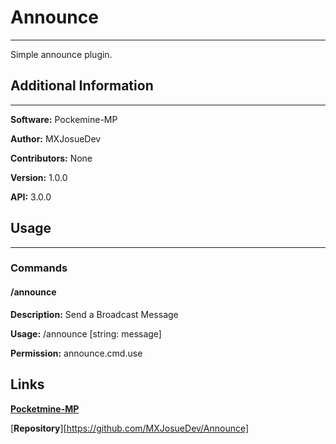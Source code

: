 # Announce
---
Simple announce plugin.

## Additional Information
---
**Software:** Pockemine-MP

**Author:** MXJosueDev

**Contributors:** None

**Version:** 1.0.0

**API:** 3.0.0

## Usage
---
### Commands

#### /announce
**Description:** Send a Broadcast Message

**Usage:** /announce \[string: message]

**Permission:** announce.cmd.use

## Links

[**Pocketmine-MP**](https://github.com/pmmp)

[**Repository**][https://github.com/MXJosueDev/Announce]

